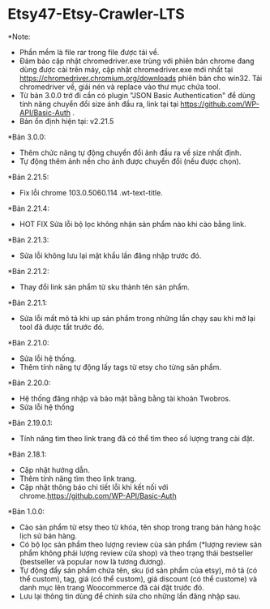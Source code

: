# Etsy47-Etsy-Crawler-LTS
*Note: 
- Phần mềm là file rar trong file được tải về.
- Đảm bảo cập nhật chromedriver.exe trùng với phiên bản chrome đang dùng được cài trên máy, cập nhật chromedriver.exe mới nhất tại https://chromedriver.chromium.org/downloads phiên bản cho win32. Tải chromedriver về, giải nén và replace vào thư mục chứa tool.
- Từ bản 3.0.0 trở đi cần có plugin "JSON Basic Authentication" để dùng tính năng chuyển đổi size ảnh đầu ra, link tại tại https://github.com/WP-API/Basic-Auth .
- Bản ổn định hiện tại: v2.21.5

*Bản 3.0.0:
- Thêm chức năng tự động chuyển đổi ảnh đầu ra về size nhất định.
- Tự động thêm ảnh nền cho ảnh được chuyển đổi (nếu được chọn).

*Bản 2.21.5:
- Fix lỗi chrome 103.0.5060.114  .wt-text-title.

*Bản 2.21.4:
- HOT FIX Sửa lỗi bộ lọc không nhận sản phẩm nào khi cào bằng link.

*Bản 2.21.3:
- Sửa lỗi không lưu lại mật khẩu lần đăng nhập trước đó.

*Bản 2.21.2:
- Thay đổi link sản phẩm từ sku thành tên sản phẩm.

*Bản 2.21.1:
- Sửa lỗi mất mô tả khi up sản phẩm trong những lần chạy sau khi mở lại tool đã được tắt trước đó.

*Bản 2.21.0:
- Sửa lỗi hệ thống.
- Thêm tính năng tự động lấy tags từ etsy cho từng sản phẩm.

*Bản 2.20.0:
- Hệ thống đăng nhập và bảo mật bằng bằng tài khoản Twobros.
- Sửa lỗi hệ thống

*Bản 2.19.0.1:
- Tính năng tìm theo link trang đã có thể tìm theo số lượng trang cài đặt.

*Bản 2.18.1:
- Cập nhật hướng dẫn.
- Thêm tính năng tìm theo link trang.
- Cập nhật thông báo chi tiết lỗi khi kết nối với chrome.https://github.com/WP-API/Basic-Auth

*Bản 1.0.0:
- Cào sản phẩm từ etsy theo từ khóa, tên shop trong trang bán hàng hoặc lịch sử bán hàng.
- Có bộ lọc sản phẩm theo lượng review của sản phẩm (*lượng review sản phẩm không phải lượng review cửa shop) và theo trạng thái bestseller (bestseller và popular now là tương đương).
- Tự động đẩy sản phẩm chứa tên, sku (id sản phẩm của etsy), mô tả (có thể custom), tag, giá (có thể custom), giá discount (có thể custome) và danh mục lên trang Woocommerce đã cài đặt trước đó.
- Lưu lại thông tin dùng để chỉnh sửa cho những lần đăng nhập sau.
